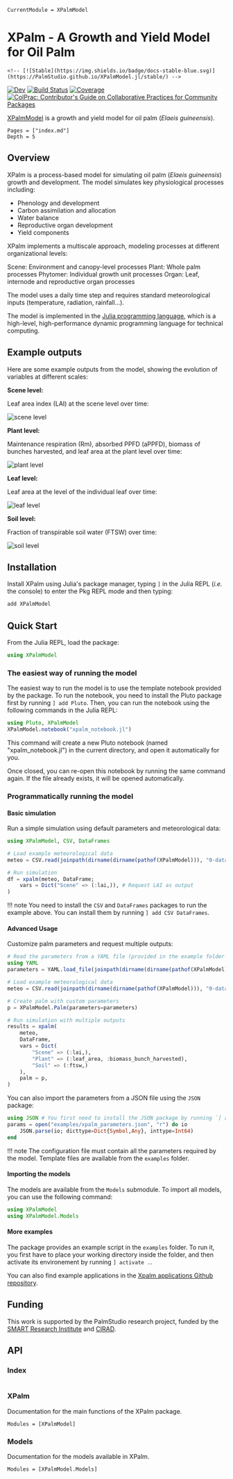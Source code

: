```@meta
CurrentModule = XPalmModel
```

# XPalm - A Growth and Yield Model for Oil Palm

```@raw html
<!-- [![Stable](https://img.shields.io/badge/docs-stable-blue.svg)](https://PalmStudio.github.io/XPalmModel.jl/stable/) -->
```

[![Dev](https://img.shields.io/badge/docs-dev-blue.svg)](https://PalmStudio.github.io/XPalmModel.jl/dev/)
[![Build Status](https://github.com/PalmStudio/XPalmModel.jl/actions/workflows/CI.yml/badge.svg?branch=main)](https://github.com/PalmStudio/XPalmModel.jl/actions/workflows/CI.yml?query=branch%3Amain)
[![Coverage](https://codecov.io/gh/PalmStudio/XPalmModel.jl/branch/main/graph/badge.svg)](https://codecov.io/gh/PalmStudio/XPalmModel.jl)
[![ColPrac: Contributor's Guide on Collaborative Practices for Community Packages](https://img.shields.io/badge/ColPrac-Contributor's%20Guide-blueviolet)](https://github.com/SciML/ColPrac)

[XPalmModel](https://github.com/PalmStudio/XPalmModel.jl) is a growth and yield model for oil palm (*Elaeis guineensis*).

```@contents
Pages = ["index.md"]
Depth = 5
```

## Overview

XPalm is a process-based model for simulating oil palm (*Elaeis guineensis*) growth and development. The model simulates key physiological processes including:

- Phenology and development
- Carbon assimilation and allocation
- Water balance
- Reproductive organ development
- Yield components

XPalm implements a multiscale approach, modeling processes at different organizational levels:

Scene: Environment and canopy-level processes
Plant: Whole palm processes
Phytomer: Individual growth unit processes
Organ: Leaf, internode and reproductive organ processes

The model uses a daily time step and requires standard meteorological inputs (temperature, radiation, rainfall...).

The model is implemented in the [Julia programming language](https://julialang.org/), which is a high-level, high-performance dynamic programming language for technical computing. 

## Example outputs

Here are some example outputs from the model, showing the evolution of variables at different scales:

**Scene level:**

Leaf area index (LAI) at the scene level over time:

![scene level](assets/simulation_results_Scene.png)

**Plant level:**

Maintenance respiration (Rm), absorbed PPFD (aPPFD), biomass of bunches harvested, and leaf area at the plant level over time:
 
![plant level](assets/simulation_results_Plant.png)

**Leaf level:**

Leaf area at the level of the individual leaf over time:

![leaf level](assets/simulation_results_Leaf.png)

**Soil level:**

Fraction of transpirable soil water (FTSW) over time:

![soil level](assets/simulation_results_Soil.png)


## Installation

Install XPalm using Julia's package manager, typing `]` in the Julia REPL (*i.e.* the console) to enter the Pkg REPL mode and then typing:

```julia
add XPalmModel
```

## Quick Start

From the Julia REPL, load the package:

```julia
using XPalmModel
```

### The easiest way of running the model

The easiest way to run the model is to use the template notebook provided by the package. To run the notebook, you need to install the Pluto package first by running `] add Pluto`. Then, you can run the notebook using the following commands in the Julia REPL:

```julia
using Pluto, XPalmModel
XPalmModel.notebook("xpalm_notebook.jl")
```

This command will create a new Pluto notebook (named "xpalm_notebook.jl") in the current directory, and open it automatically for you.

Once closed, you can re-open this notebook by running the same command again. If the file already exists, it will be opened automatically.

### Programmatically running the model

#### Basic simulation

Run a simple simulation using default parameters and meteorological data:

```julia
using XPalmModel, CSV, DataFrames

# Load example meteorological data
meteo = CSV.read(joinpath(dirname(dirname(pathof(XPalmModel))), "0-data/meteo.csv"), DataFrame)

# Run simulation
df = xpalm(meteo, DataFrame;
    vars = Dict("Scene" => (:lai,)), # Request LAI as output
)
```

!!! note
    You need to install the `CSV` and `DataFrames` packages to run the example above. You can install them by running `] add CSV DataFrames`.

#### Advanced Usage

Customize palm parameters and request multiple outputs:

```julia
# Read the parameters from a YAML file (provided in the example folder of the package). Note that parameter keys should be imported as `Symbol`s
using YAML
parameters = YAML.load_file(joinpath(dirname(dirname(pathof(XPalmModel))), "examples/xpalm_parameters.yml"); dicttype=Dict{Symbol,Any})

# Load example meteorological data
meteo = CSV.read(joinpath(dirname(dirname(pathof(XPalmModel))), "0-data/meteo.csv"), DataFrame)

# Create palm with custom parameters
p = XPalmModel.Palm(parameters=parameters)

# Run simulation with multiple outputs
results = xpalm(
    meteo,
    DataFrame,
    vars = Dict(
        "Scene" => (:lai,),
        "Plant" => (:leaf_area, :biomass_bunch_harvested),
        "Soil" => (:ftsw,)
    ),
    palm = p,
)
```

You can also import the parameters from a JSON file using the `JSON` package:

```julia
using JSON # You first need to install the JSON package by running `] add JSON`
params = open("examples/xpalm_parameters.json", "r") do io
    JSON.parse(io; dicttype=Dict{Symbol,Any}, inttype=Int64)
end
```

!!! note
    The configuration file must contain all the parameters required by the model. Template files are available from the `examples` folder.

#### Importing the models

The models are available from the `Models` submodule. To import all models, you can use the following command:

```julia
using XPalmModel
using XPalmModel.Models
```

#### More examples

The package provides an example script in the `examples` folder. To run it, you first have to place your working directory inside the folder, and then activate its environement by running `] activate .`. 

You can also find example applications in the [Xpalm applications Github repository](https://github.com/PalmStudio/XPalm_applications).

## Funding

This work is supported by the PalmStudio research project, funded by the [SMART Research Institute](https://smartri.id/) and [CIRAD](https://www.cirad.fr/en).

## API

### Index

```@index
```

### XPalm

Documentation for the main functions of the XPalm package.

```@autodocs
Modules = [XPalmModel]
```

### Models

Documentation for the models available in XPalm.

```@autodocs
Modules = [XPalmModel.Models]
```